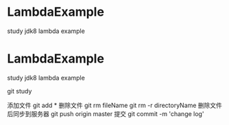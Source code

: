 # LambdaExample
study jdk8 lambda example

# LambdaExample
study jdk8 lambda example


git study

添加文件
git add *
删除文件
git rm fileName
git rm -r directoryName
删除文件后同步到服务器
git push origin master
提交
git commit -m 'change log'

